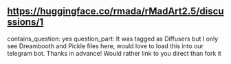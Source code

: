## https://huggingface.co/rmada/rMadArt2.5/discussions/1

contains_question: yes
question_part: It was tagged as Diffusers but I only see Dreambooth and Pickle files here, would love to load this into our telegram bot.  Thanks in advance!   Would rather link to you direct than fork it